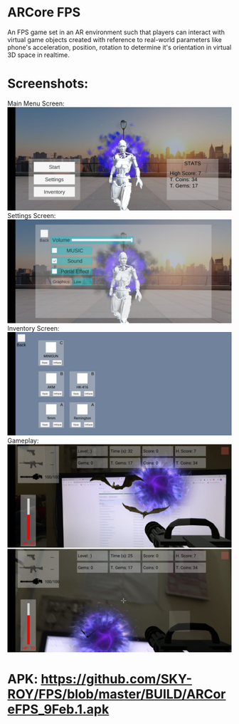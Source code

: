 # ARCore FPS
An FPS game set in an AR environment such that players can interact with virtual game objects created with reference to real-world parameters like phone's acceleration, position, rotation to determine it's orientation in virtual 3D space in realtime.

# Screenshots:
Main Menu Screen:
<img src="BUILD/Screenshots/4f24c565-cc81-47bb-8ac2-4b146c047b8a.jpg"> 
Settings Screen:
<img src="BUILD/Screenshots/04c3fd5c-d15b-4fae-9eff-b482d584959b.jpg">
Inventory Screen:
<img src="BUILD/Screenshots/9f5cf7e8-a303-4a43-8342-b2cb3799751c.jpg">
Gameplay:
<img src="BUILD/Screenshots/3ba7fe28-619c-49e7-b119-f2fc2e2cc508.jpg"> 
<img src="BUILD/Screenshots/5a4129cc-39a2-4044-a9ab-205fa6209973.jpg"> 

# APK: https://github.com/SKY-ROY/FPS/blob/master/BUILD/ARCoreFPS_9Feb.1.apk
